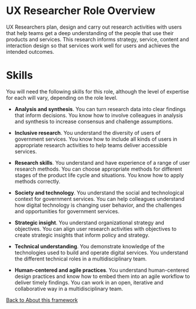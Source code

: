 # UX Researcher Role Overview
UX Researchers plan, design and carry out research activities with users that help teams get a deep understanding of the people that use their products and services. This research informs strategy, service, content and interaction design so that services work well for users and achieves the intended outcomes.

# Skills

You will need the following skills for this role, although the level of expertise for each will vary, depending on the role level.


- **Analysis and synthesis**. You can turn research data into clear findings that inform decisions. You know how to involve colleagues in analysis and synthesis to increase consensus and challenge assumptions.


- **Inclusive research**. You understand the diversity of users of government services. You know how to include all kinds of users in appropriate research activities to help teams deliver accessible services.


- **Research skills**. You understand and have experience of a range of user research methods. You can choose appropriate methods for different stages of the product life cycle and situations. You know how to apply methods correctly.


- **Society and technology**. You understand the social and technological context for government services. You can help colleagues understand how digital technology is changing user behavior, and the challenges and opportunities for government services.


- **Strategic insight**. You understand organizational strategy and objectives. You can align user research activities with objectives to create strategic insights that inform policy and strategy.


- **Technical understanding**. You demonstrate knowledge of the technologies used to build and operate digital services. You understand the different technical roles in a multidisciplinary team.


- **Human-centered and agile practices**. You understand human-centered design practices and know how to embed them into an agile workflow to deliver timely findings. You can work in an open, iterative and collaborative way in a multidisciplinary team.

[Back to About this framework](about-this-framework.md)
